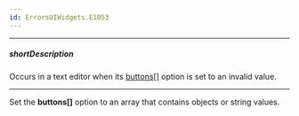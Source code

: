 ```yaml
---
id: ErrorsUIWidgets.E1053
---
```

---
##### shortDescription
Occurs in a text editor when its [buttons[]](/Documentation/ApiReference/UI_Components/dxTextBox/Configuration/buttons/) option is set to an invalid value.

---
Set the **buttons[]** option to an array that contains objects or string values.